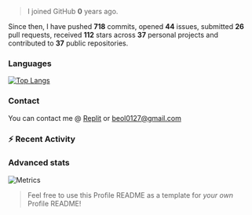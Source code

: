 > I joined GitHub **0** years ago.

Since then, I have pushed **718** commits, opened **44** issues, submitted **26** pull requests, received **112** stars across **37** personal projects and contributed to **37** public repositories.


### Languages

[![Top Langs](https://github-readme-stats.vercel.app/api/top-langs/?username=JBYT27&layout=compact&langs_count=8)](https://github.com/anuraghazra/github-readme-stats)


### Contact
You can contact me @ [Replit](https://replit.com/@JBloves27) or beol0127@gmail.com

### :zap: Recent Activity

<!--START_SECTION:activity-->
<!--END_SECTION:activity-->

### Advanced stats

![Metrics](https://github.com/JBYT27/JBYT27/blob/main/github-metrics.svg)


> Feel free to use this Profile README as a template for *your own* Profile README!
